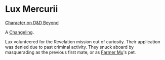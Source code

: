 # Lux Mercurii

[Character on D&D Beyond](https://ddb.ac/characters/71797089/TO5Ywu)

A [Changeling](/World/Hestia.md#the-changelings).

Lux volunteered for the Revelation mission out of curiosity. Their application was denied due to past criminal activity. They snuck aboard by masquerading as the previous first mate, or as [Farmer Mu](./Mu.md)'s pet.
